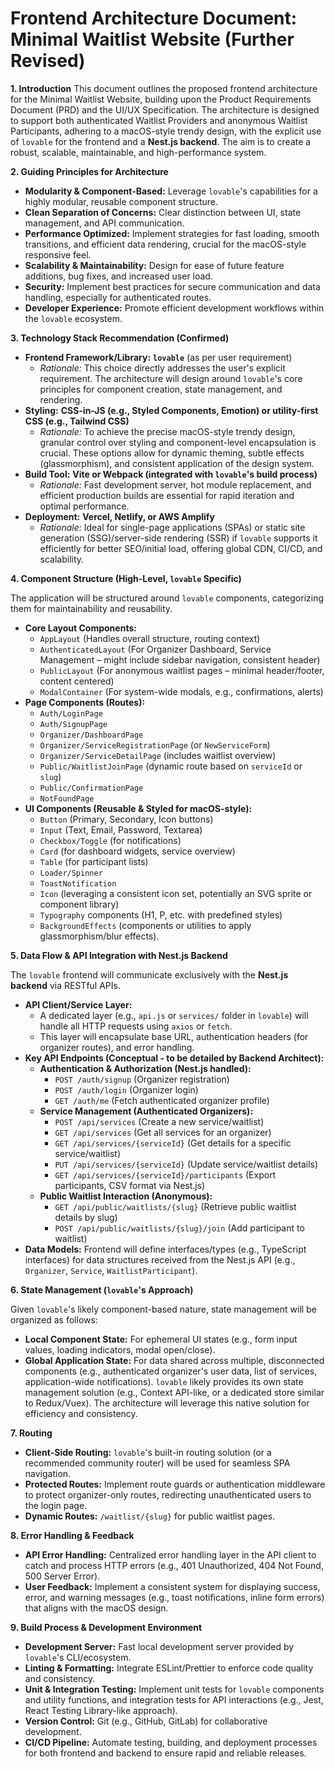 # Frontend Architecture Document: Minimal Waitlist Website (Further Revised)

**1. Introduction**
This document outlines the proposed frontend architecture for the Minimal Waitlist Website, building upon the Product Requirements Document (PRD) and the UI/UX Specification. The architecture is designed to support both authenticated Waitlist Providers and anonymous Waitlist Participants, adhering to a macOS-style trendy design, with the explicit use of `lovable` for the frontend and a **Nest.js backend**. The aim is to create a robust, scalable, maintainable, and high-performance system.

**2. Guiding Principles for Architecture**
* **Modularity & Component-Based:** Leverage `lovable`'s capabilities for a highly modular, reusable component structure.
* **Clean Separation of Concerns:** Clear distinction between UI, state management, and API communication.
* **Performance Optimized:** Implement strategies for fast loading, smooth transitions, and efficient data rendering, crucial for the macOS-style responsive feel.
* **Scalability & Maintainability:** Design for ease of future feature additions, bug fixes, and increased user load.
* **Security:** Implement best practices for secure communication and data handling, especially for authenticated routes.
* **Developer Experience:** Promote efficient development workflows within the `lovable` ecosystem.

**3. Technology Stack Recommendation (Confirmed)**

* **Frontend Framework/Library:** **`lovable`** (as per user requirement)
    * *Rationale:* This choice directly addresses the user's explicit requirement. The architecture will design around `lovable`'s core principles for component creation, state management, and rendering.
* **Styling:** **CSS-in-JS (e.g., Styled Components, Emotion) or utility-first CSS (e.g., Tailwind CSS)**
    * *Rationale:* To achieve the precise macOS-style trendy design, granular control over styling and component-level encapsulation is crucial. These options allow for dynamic theming, subtle effects (glassmorphism), and consistent application of the design system.
* **Build Tool:** **Vite or Webpack (integrated with `lovable`'s build process)**
    * *Rationale:* Fast development server, hot module replacement, and efficient production builds are essential for rapid iteration and optimal performance.
* **Deployment:** **Vercel, Netlify, or AWS Amplify**
    * *Rationale:* Ideal for single-page applications (SPAs) or static site generation (SSG)/server-side rendering (SSR) if `lovable` supports it efficiently for better SEO/initial load, offering global CDN, CI/CD, and scalability.

**4. Component Structure (High-Level, `lovable` Specific)**

The application will be structured around `lovable` components, categorizing them for maintainability and reusability.

* **Core Layout Components:**
    * `AppLayout` (Handles overall structure, routing context)
    * `AuthenticatedLayout` (For Organizer Dashboard, Service Management – might include sidebar navigation, consistent header)
    * `PublicLayout` (For anonymous waitlist pages – minimal header/footer, content centered)
    * `ModalContainer` (For system-wide modals, e.g., confirmations, alerts)
* **Page Components (Routes):**
    * `Auth/LoginPage`
    * `Auth/SignupPage`
    * `Organizer/DashboardPage`
    * `Organizer/ServiceRegistrationPage` (or `NewServiceForm`)
    * `Organizer/ServiceDetailPage` (includes waitlist overview)
    * `Public/WaitlistJoinPage` (dynamic route based on `serviceId` or `slug`)
    * `Public/ConfirmationPage`
    * `NotFoundPage`
* **UI Components (Reusable & Styled for macOS-style):**
    * `Button` (Primary, Secondary, Icon buttons)
    * `Input` (Text, Email, Password, Textarea)
    * `Checkbox/Toggle` (for notifications)
    * `Card` (for dashboard widgets, service overview)
    * `Table` (for participant lists)
    * `Loader/Spinner`
    * `ToastNotification`
    * `Icon` (leveraging a consistent icon set, potentially an SVG sprite or component library)
    * `Typography` components (H1, P, etc. with predefined styles)
    * `BackgroundEffects` (components or utilities to apply glassmorphism/blur effects).

**5. Data Flow & API Integration with Nest.js Backend**

The `lovable` frontend will communicate exclusively with the **Nest.js backend** via RESTful APIs.

* **API Client/Service Layer:**
    * A dedicated layer (e.g., `api.js` or `services/` folder in `lovable`) will handle all HTTP requests using `axios` or `fetch`.
    * This layer will encapsulate base URL, authentication headers (for organizer routes), and error handling.
* **Key API Endpoints (Conceptual - to be detailed by Backend Architect):**
    * **Authentication & Authorization (Nest.js handled):**
        * `POST /auth/signup` (Organizer registration)
        * `POST /auth/login` (Organizer login)
        * `GET /auth/me` (Fetch authenticated organizer profile)
    * **Service Management (Authenticated Organizers):**
        * `POST /api/services` (Create a new service/waitlist)
        * `GET /api/services` (Get all services for an organizer)
        * `GET /api/services/{serviceId}` (Get details for a specific service/waitlist)
        * `PUT /api/services/{serviceId}` (Update service/waitlist details)
        * `GET /api/services/{serviceId}/participants` (Export participants, CSV format via Nest.js)
    * **Public Waitlist Interaction (Anonymous):**
        * `GET /api/public/waitlists/{slug}` (Retrieve public waitlist details by slug)
        * `POST /api/public/waitlists/{slug}/join` (Add participant to waitlist)
* **Data Models:** Frontend will define interfaces/types (e.g., TypeScript interfaces) for data structures received from the Nest.js API (e.g., `Organizer`, `Service`, `WaitlistParticipant`).

**6. State Management (`lovable`'s Approach)**

Given `lovable`'s likely component-based nature, state management will be organized as follows:

* **Local Component State:** For ephemeral UI states (e.g., form input values, loading indicators, modal open/close).
* **Global Application State:** For data shared across multiple, disconnected components (e.g., authenticated organizer's user data, list of services, application-wide notifications). `lovable` likely provides its own state management solution (e.g., Context API-like, or a dedicated store similar to Redux/Vuex). The architecture will leverage this native solution for efficiency and consistency.

**7. Routing**

* **Client-Side Routing:** `lovable`'s built-in routing solution (or a recommended community router) will be used for seamless SPA navigation.
* **Protected Routes:** Implement route guards or authentication middleware to protect organizer-only routes, redirecting unauthenticated users to the login page.
* **Dynamic Routes:** `/waitlist/{slug}` for public waitlist pages.

**8. Error Handling & Feedback**

* **API Error Handling:** Centralized error handling layer in the API client to catch and process HTTP errors (e.g., 401 Unauthorized, 404 Not Found, 500 Server Error).
* **User Feedback:** Implement a consistent system for displaying success, error, and warning messages (e.g., toast notifications, inline form errors) that aligns with the macOS design.

**9. Build Process & Development Environment**

* **Development Server:** Fast local development server provided by `lovable`'s CLI/ecosystem.
* **Linting & Formatting:** Integrate ESLint/Prettier to enforce code quality and consistency.
* **Unit & Integration Testing:** Implement unit tests for `lovable` components and utility functions, and integration tests for API interactions (e.g., Jest, React Testing Library-like approach).
* **Version Control:** Git (e.g., GitHub, GitLab) for collaborative development.
* **CI/CD Pipeline:** Automate testing, building, and deployment processes for both frontend and backend to ensure rapid and reliable releases.